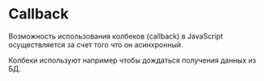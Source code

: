 # Callback
Возможность использования колбеков (callback) в JavaScript осуществляется за счет того что он асинхронный.

Колбеки используют например чтобы дождаться получения данных из БД.

